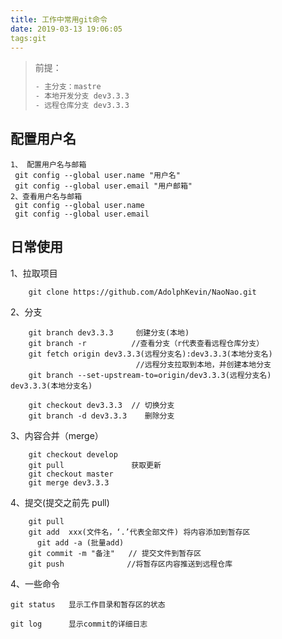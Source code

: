 ```yaml
---
title: 工作中常用git命令
date: 2019-03-13 19:06:05
tags:git
---
```


> 前提：
> 
> ```bash
> - 主分支：mastre
> - 本地开发分支 dev3.3.3
> - 远程仓库分支 dev3.3.3
> ```

## 配置用户名

```git
1、 配置用户名与邮箱
 git config --global user.name "用户名"
 git config --global user.email "用户邮箱"
2、查看用户名与邮箱
 git config --global user.name
 git config --global user.email
```

## 日常使用

1、拉取项目

```git
    git clone https://github.com/AdolphKevin/NaoNao.git
```

2、分支

```git
    git branch dev3.3.3     创建分支(本地)
    git branch -r          //查看分支（r代表查看远程仓库分支）
    git fetch origin dev3.3.3(远程分支名):dev3.3.3(本地分支名)
                            //远程分支拉取到本地，并创建本地分支
    git branch --set-upstream-to=origin/dev3.3.3(远程分支名)  dev3.3.3(本地分支名)

    git checkout dev3.3.3  // 切换分支 
    git branch -d dev3.3.3    删除分支
```

3、内容合并（merge）

```git
    git checkout develop
    git pull               获取更新
    git checkout master
    git merge dev3.3.3
```

4、提交(提交之前先 pull)

```git
    git pull
    git add  xxx(文件名，‘.’代表全部文件) 将内容添加到暂存区
      git add -a (批量add)
    git commit -m "备注"   // 提交文件到暂存区
    git push              //将暂存区内容推送到远程仓库
```

4、一些命令

```git
git status   显示工作目录和暂存区的状态

git log      显示commit的详细日志
```


